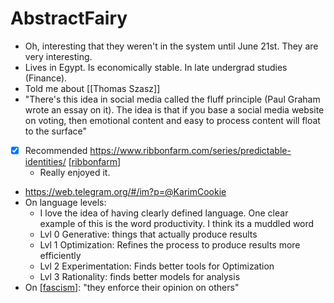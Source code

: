 # AbstractFairy
- Oh, interesting that they weren't in the system until June 21st. They are very interesting.
- Lives in Egypt. Is economically stable. In late undergrad studies (Finance).
- Told me about [[Thomas Szasz]]
- "There's this idea in social media called the fluff principle (Paul Graham wrote an essay on it). The idea is that if you base a social media website on voting, then emotional content and easy to process content will float to the surface"
- [x] Recommended https://www.ribbonfarm.com/series/predictable-identities/ [[ribbonfarm]]
    - Really enjoyed it.
- https://web.telegram.org/#/im?p=@KarimCookie
- On language levels:
    - I love the idea of having clearly defined language. One clear example of this is the word productivity. I think its a muddled word
    - Lvl 0 Generative: things that actually produce results
    - Lvl 1 Optimization: Refines the process to produce results more efficiently
    - Lvl 2 Experimentation: Finds better tools for Optimization
    - Lvl 3 Rationality: finds better models for analysis
- On [[fascism]]: "they enforce their opinion on others"

[//begin]: # "Autogenerated link references for markdown compatibility"
[ribbonfarm]: ribbonfarm "ribbonfarm"
[fascism]: fascism "fascism"
[//end]: # "Autogenerated link references"
